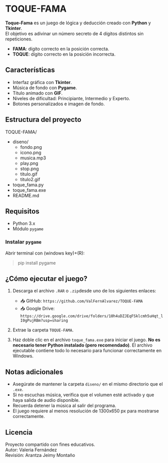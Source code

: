 # TOQUE-FAMA

**Toque-Fama** es un juego de lógica y deducción creado con **Python** y **Tkinter**.  
El objetivo es adivinar un número secreto de 4 dígitos distintos sin repeticiones.
- **FAMA**: dígito correcto en la posición correcta.  
- **TOQUE**: dígito correcto en la posición incorrecta.

## Características
- Interfaz gráfica con **Tkinter**.
- Música de fondo con **Pygame**.
- Título animado con **GIF**.
- Niveles de dificultad: Principiante, Intermedio y Experto.
- Botones personalizados e imagen de fondo.

## Estructura del proyecto
TOQUE-FAMA/
- diseno/
    - fondo.png
    - icono.png
    - musica.mp3
    - play.png
    - stop.png
    - titulo.gif
    - titulo2.gif
- toque_fama.py
- toque_fama.exe
- README.md


## Requisitos
- Python 3.x
- Módulo `pygame`

### Instalar `pygame`
Abrir terminal con (windows key)+(R):
>pip install pygame

## ¿Cómo ejecutar el juego?

1. Descarga el archivo `.RAR` o `.zip`desde uno de los siguientes enlaces:
   - 📥 GitHub: `https://github.com/ValFernAlvarez/TOQUE-FAMA`
   - 📥 Google Drive: `https://drive.google.com/drive/folders/10h4uDZJEqFSklcmh5uHqt_lI0gPujRBm?usp=sharing`

2. Extrae la carpeta `TOQUE-FAMA`.
3. Haz doble clic en el archivo `toque_fama.exe` para iniciar el juego.
**No es necesario tener Python instalado (pero recomendado)**. El archivo ejecutable contiene todo lo necesario para funcionar correctamente en Windows.


## Notas adicionales
- Asegúrate de mantener la carpeta `diseno/` en el mismo directorio que el `.exe`.
- Si no escuchas música, verifica que el volumen esté activado y que haya salida de audio disponible.
- Recuerda detener la música al salir del programa.
- El juego requiere al menos resolución de 1300x650 px para mostrarse correctamente.


## Licencia
Proyecto compartido con fines educativos.  
Autor: Valeria Fernández  
Revisión: Arantza Jeimy Montaño